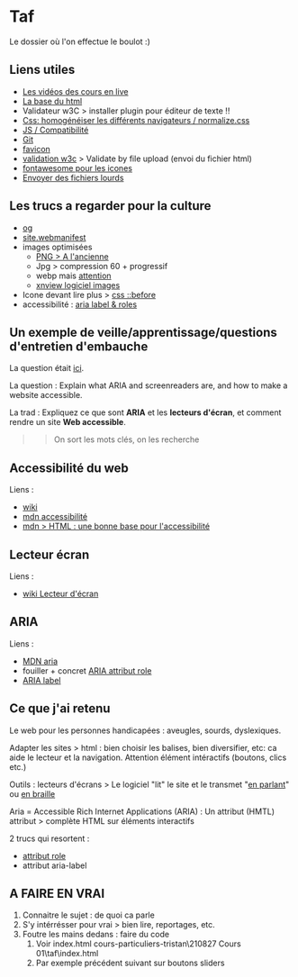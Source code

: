 # Taf

Le dossier où l'on effectue le boulot :)

## Liens utiles

- [Les vidéos des cours en live](https://we.tl/t-qfVHTNWO1Y)
- [La base du html](https://html5boilerplate.com/)
- Validateur w3C > installer plugin pour éditeur de texte !!
- [Css: homogénéiser les différents navigateurs / normalize.css](https://necolas.github.io/normalize.css/)
- [JS / Compatibilité](https://modernizr.com/)
- [Git](https://www.gitkraken.com/)
- [favicon](http://favicon.htmlkit.com/)
- [validation w3c](https://validator.w3.org/) > Validate by file upload (envoi du fichier html)
- [fontawesome pour les icones](https://fontawesome.com/)
- [Envoyer des fichiers lourds](https://wetransfer.com/)

## Les trucs a regarder pour la culture

- [og](https://fr.wikipedia.org/wiki/Open_Graph_Protocol)
- [site.webmanifest](https://developer.mozilla.org/fr/docs/Web/Manifest)
- images optimisées
  - [PNG > A l'ancienne](https://tinypng.com/)
  - Jpg > compression 60 + progressif
  - webp mais [attention](https://caniuse.com/?search=webp)
  - [xnview logiciel images](https://www.xnview.com/fr/)
- Icone devant lire plus > [css ::before](https://developer.mozilla.org/fr/docs/Web/CSS/::before)
- accessibilité : [aria label & roles](https://developer.mozilla.org/fr/docs/Web/Accessibility/ARIA/ARIA_Techniques/Using_the_aria-label_attribute)

## Un exemple de veille/apprentissage/questions d'entretien d'embauche

La question était [ici](https://github.com/h5bp/Front-end-Developer-Interview-Questions/blob/main/src/questions/general-questions.md).

La question : Explain what ARIA and screenreaders are, and how to make a website accessible.

La trad : Expliquez ce que sont **ARIA** et les **lecteurs d'écran**, et comment rendre un site **Web accessible**.

>> On sort les mots clés, on les recherche

## Accessibilité du web

Liens :

- [wiki](https://fr.wikipedia.org/wiki/Accessibilit%C3%A9_du_web)
- [mdn accessibilité](https://developer.mozilla.org/fr/docs/Web/Accessibility)
- [mdn > HTML : une bonne base pour l'accessibilité](https://developer.mozilla.org/fr/docs/Learn/Accessibility/HTML)

## Lecteur écran

Liens :

- [wiki Lecteur d'écran](https://fr.wikipedia.org/wiki/Lecteur_d%27%C3%A9cran)

## ARIA

Liens :

- [MDN aria](https://developer.mozilla.org/fr/docs/Web/Accessibility/ARIA)
- fouiller + concret [ARIA attribut role](https://www.anysurfer.be/fr/documentation/articles/detail/aria-lattribut-role#:~:text=Certains%20r%C3%B4les%20correspondent%20s%C3%A9mantiquement%20%C3%A0,exemple%20role%3D%22tablist%20%22.)
- [ARIA label](https://developer.mozilla.org/fr/docs/Web/Accessibility/ARIA/ARIA_Techniques/Using_the_aria-label_attribute)

## Ce que j'ai retenu

Le web pour les personnes handicapées : aveugles, sourds, dyslexiques.

Adapter les sites > html : bien choisir les balises, bien diversifier, etc: ca aide le lecteur et la navigation. Attention élément intéractifs (boutons, clics etc.)

Outils : lecteurs d'écrans > Le logiciel "lit" le site et le transmet "[en parlant](https://www.youtube.com/watch?v=cCHGZLmJJgQ)" ou [en braille](https://www.youtube.com/watch?v=pio--HoSa7Q)

Aria = Accessible Rich Internet Applications (ARIA) : Un attribut (HMTL) attribut > complète HTML sur éléments interactifs

2 trucs qui resortent :

- [attribut role](https://developer.mozilla.org/en-US/docs/Web/Accessibility/ARIA/Roles/button_role)
- attribut aria-label

## A FAIRE EN VRAI

1. Connaitre le sujet : de quoi ca parle
2. S'y intérrésser pour vrai > bien lire, reportages, etc.
3. Foutre les mains dedans : faire du code
   1. Voir index.html cours-particuliers-tristan\210827 Cours 01\taf\index.html
   2. Par exemple précédent suivant sur boutons sliders
